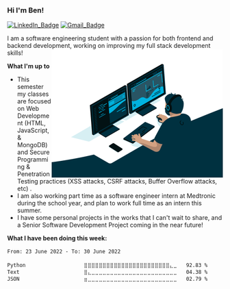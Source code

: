 ### Hi I'm Ben!

[![LinkedIn_Badge](https://img.shields.io/badge/LinkedIn-0077B5?style=for-the-badge&logo=linkedin&logoColor=white)](https://www.linkedin.com/in/benjamin-mcdonald-196465192/)
[![Gmail_Badge](https://img.shields.io/badge/Gmail-D14836?style=for-the-badge&logo=gmail&logoColor=white)](mailto:benhmcd@gmail.com)

I am a software engineering student with a passion for both frontend and backend development, working on improving my full stack development skills!
<img align="right" alt="GIF" src="https://github.com/benhmcd/benhmcd/blob/main/profile_gif.gif" width="400" height="300" />

**What I'm up to**
- This semester my classes are focused on Web Development (HTML, JavaScript, & MongoDB) and Secure Programming & Penetration Testing practices (XSS attacks, CSRF attacks, Buffer Overflow attacks, etc) .
- I am also working part time as a software engineer intern at Medtronic during the school year, and plan to work full time as an intern this summer.
- I have some personal projects in the works that I can't wait to share, and a Senior Software Development Project coming in the near future!

**What I have been doing this week:**
<!--START_SECTION:waka-->

```text
From: 23 June 2022 - To: 30 June 2022

Python                   ⣿⣿⣿⣿⣿⣿⣿⣿⣿⣿⣿⣿⣿⣿⣿⣿⣿⣿⣿⣿⣿⣿⣿⣄⣀   92.83 %
Text                     ⣿⣄⣀⣀⣀⣀⣀⣀⣀⣀⣀⣀⣀⣀⣀⣀⣀⣀⣀⣀⣀⣀⣀⣀⣀   04.38 %
JSON                     ⣶⣀⣀⣀⣀⣀⣀⣀⣀⣀⣀⣀⣀⣀⣀⣀⣀⣀⣀⣀⣀⣀⣀⣀⣀   02.79 %
```

<!--END_SECTION:waka-->
